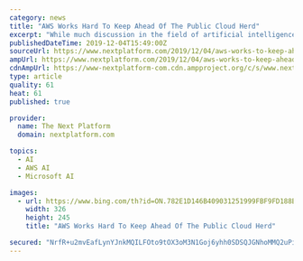 ```yaml
---
category: news
title: "AWS Works Hard To Keep Ahead Of The Public Cloud Herd"
excerpt: "While much discussion in the field of artificial intelligence (AI) is around training, inference is where enterprise feel the real cost, he said. The new Inf1 instances are designed to drive down the cost-per-inference by 40 percent and is based on AWS ..."
publishedDateTime: 2019-12-04T15:49:00Z
sourceUrl: https://www.nextplatform.com/2019/12/04/aws-works-to-keep-ahead-of-the-public-cloud-herd/
ampUrl: https://www.nextplatform.com/2019/12/04/aws-works-to-keep-ahead-of-the-public-cloud-herd/amp/
cdnAmpUrl: https://www-nextplatform-com.cdn.ampproject.org/c/s/www.nextplatform.com/2019/12/04/aws-works-to-keep-ahead-of-the-public-cloud-herd/amp/
type: article
quality: 61
heat: 61
published: true

provider:
  name: The Next Platform
  domain: nextplatform.com

topics:
  - AI
  - AWS AI
  - Microsoft AI

images:
  - url: https://www.bing.com/th?id=ON.782E1D146B409031251999FBF9FD188B
    width: 326
    height: 245
    title: "AWS Works Hard To Keep Ahead Of The Public Cloud Herd"

secured: "NrfR+u2mvEafLynYJnkMQILFOto9tOX3oM3N1Goj6yhh0SDSQJGNhoMMQ2uPiIbXz9FuoFQIN7NkNtXRCoN/yM9BAXvjGjyg/6ZBz+2y+RIZnTJq2mvniuwLTLGj+5A8dL5TTZuvo5lJYXHLPv9ng3WGklv3kx5K+aE3a7T2iEjFZ4daMDEP1fVyP94GdP1blvsQtlj0dsjq8eLveXgtAcqkJSqblDl2eTq/659hsyJGz4cichh9zaXc0ZvC5XpzhJvldxE1hK5mgFDILBFYLw==;kFrv3U4LMTPw0zB+18vowg=="
---
```


